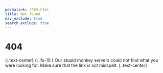 ```yaml
---
permalink: /404.html
title: Not found
nav_exclude: true
search_exclude: true
---
```

# 404
{:.text-center}
{: .fs-10 }
Our stupid monkey servers could not find what you were looking for. Make sure that the link is not misspelt.
{:.text-center}
